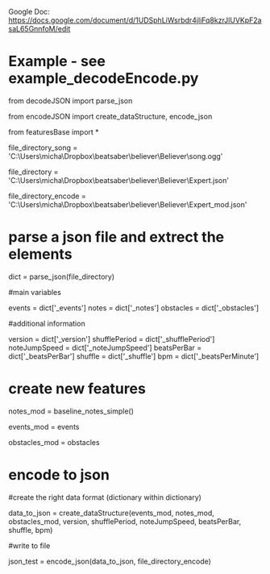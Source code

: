 Google Doc: https://docs.google.com/document/d/1UDSphLiWsrbdr4jliFq8kzrJlUVKpF2asaL65GnnfoM/edit

# Example - see example_decodeEncode.py

from decodeJSON import parse_json

from encodeJSON import create_dataStructure, encode_json

from featuresBase import *

file_directory_song = 'C:\\Users\micha\Dropbox\\beatsaber\\believer\Believer\song.ogg'

file_directory = 'C:\\Users\micha\Dropbox\\beatsaber\\believer\Believer\Expert.json'

file_directory_encode = 'C:\\Users\micha\Dropbox\\beatsaber\\believer\Believer\Expert_mod.json'


# parse a json file and extrect the elements

dict = parse_json(file_directory)

#main variables

events = dict['_events']
notes = dict['_notes']
obstacles = dict['_obstacles']

#additional information

version = dict['_version']
shufflePeriod = dict['_shufflePeriod']
noteJumpSpeed = dict['_noteJumpSpeed']
beatsPerBar = dict['_beatsPerBar']
shuffle = dict['_shuffle']
bpm = dict['_beatsPerMinute']


# create new features


notes_mod = baseline_notes_simple()

events_mod = events

obstacles_mod = obstacles


# encode to json

#create the right data format (dictionary within dictionary)

data_to_json = create_dataStructure(events_mod, notes_mod, obstacles_mod, version, shufflePeriod, noteJumpSpeed, beatsPerBar, shuffle, bpm)

#write to file

json_test = encode_json(data_to_json, file_directory_encode)
